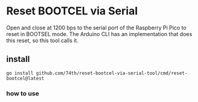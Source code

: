 # Reset BOOTCEL via Serial

Open and close at 1200 bps to the serial port of the Raspberry Pi Pico to reset in BOOTSEL mode.
The Arduino CLI has an implementation that does this reset, so this tool calls it.

## install

```
go install github.com/74th/reset-bootcel-via-serial-tool/cmd/reset-bootcel@latest
```

### how to use

```

```
